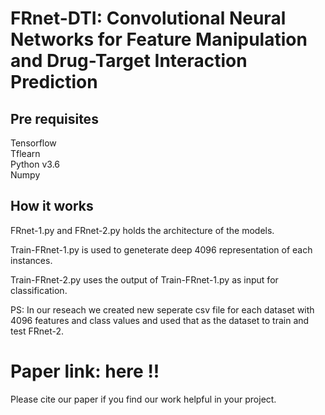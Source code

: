# FRnet-DTI: Convolutional Neural Networks for Feature Manipulation and Drug-Target Interaction Prediction
## Pre requisites
Tensorflow   
Tflearn    
Python v3.6    
Numpy    

## How it works
FRnet-1.py and FRnet-2.py holds the architecture of the models.    

Train-FRnet-1.py is used to geneterate deep 4096 representation of each instances.  

Train-FRnet-2.py uses the output of Train-FRnet-1.py as input for classification.  

PS: In our reseach we created new seperate csv file for each dataset with 4096 features and class values and used that as the dataset to train and test FRnet-2.  


# Paper link: here !!   
Please cite our paper if you find our work helpful in your project.


